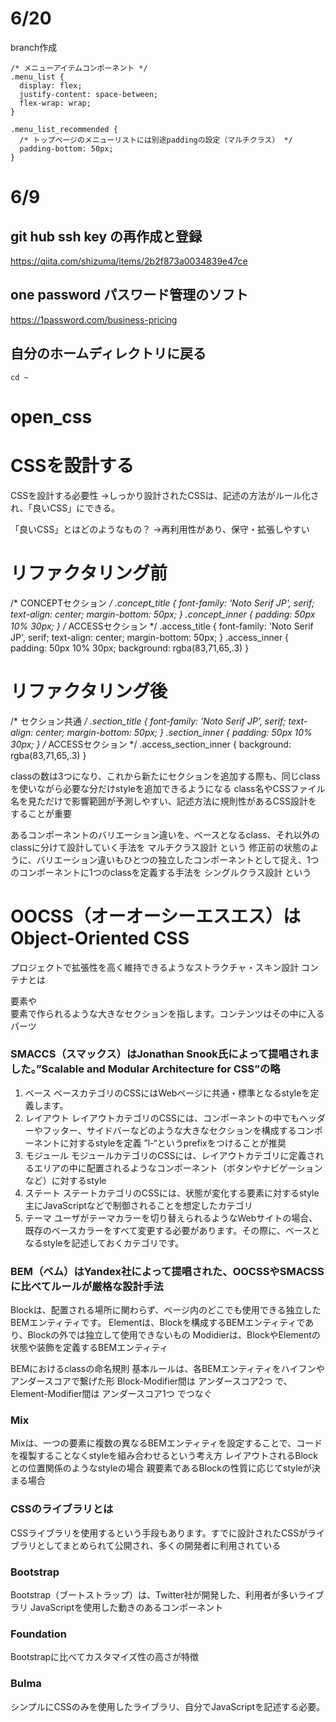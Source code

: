 # 6/20
branch作成


```
/* メニューアイテムコンポーネント */
.menu_list {
  display: flex;
  justify-content: space-between;
  flex-wrap: wrap;
}

.menu_list_recommended {
  /* トップページのメニューリストには別途paddingの設定（マルチクラス） */
  padding-bottom: 50px;
}
```

# 6/9
## git hub ssh key の再作成と登録
https://qiita.com/shizuma/items/2b2f873a0034839e47ce

## one password パスワード管理のソフト
https://1password.com/business-pricing


## 自分のホームディレクトリに戻る
`cd ~`



# open_css

# CSSを設計する

CSSを設計する必要性
→しっかり設計されたCSSは、記述の方法がルール化され、「良いCSS」にできる。

「良いCSS」とはどのようなもの？
→再利用性があり、保守・拡張しやすい

# リファクタリング前
/* CONCEPTセクション */
.concept_title {
  font-family: 'Noto Serif JP', serif;
  text-align: center;
  margin-bottom: 50px;
}
.concept_inner {
  padding: 50px 10% 30px;
}
/* ACCESSセクション */
.access_title {
  font-family: 'Noto Serif JP', serif;
  text-align: center;
  margin-bottom: 50px;
}
.access_inner {
  padding: 50px 10% 30px;
  background: rgba(83,71,65,.3)
}

# リファクタリング後
/* セクション共通 */
.section_title {
  font-family: 'Noto Serif JP', serif;
  text-align: center;
  margin-bottom: 50px;
}
.section_inner {
  padding: 50px 10% 30px;
}
/* ACCESSセクション */
.access_section_inner {
  background: rgba(83,71,65,.3)
}

classの数は3つになり、これから新たにセクションを追加する際も、同じclassを使いながら必要な分だけstyleを追加できるようになる
class名やCSSファイル名を見ただけで影響範囲が予測しやすい、記述方法に規則性があるCSS設計をすることが重要

あるコンポーネントのバリエーション違いを、ベースとなるclass、それ以外のclassに分けて設計していく手法を マルチクラス設計 という
修正前の状態のように、バリエーション違いもひとつの独立したコンポーネントとして捉え、1つのコンポーネントに1つのclassを定義する手法を シングルクラス設計 という

# OOCSS（オーオーシーエスエス）はObject-Oriented CSS
プロジェクトで拡張性を高く維持できるようなストラクチャ・スキン設計
コンテナとは<section>要素や<article>要素で作られるような大きなセクションを指します。コンテンツはその中に入るパーツ

# SMACCS（スマックス）はJonathan Snook氏によって提唱されました。”Scalable and Modular Architecture for CSS”の略
1. ベース
 ベースカテゴリのCSSにはWebページに共通・標準となるstyleを定義します。
2. レイアウト
 レイアウトカテゴリのCSSには、コンポーネントの中でもヘッダーやフッター、サイドバーなどのような大きなセクションを構成するコンポーネントに対するstyleを定義
 ”l-“というprefixをつけることが推奨
3. モジュール
 モジュールカテゴリのCSSには、レイアウトカテゴリに定義されるエリアの中に配置されるようなコンポーネント（ボタンやナビゲーションなど）に対するstyle
4. ステート
 ステートカテゴリのCSSには、状態が変化する要素に対するstyle
 主にJavaScriptなどで制御されることを想定したカテゴリ
5. テーマ
 ユーザがテーマカラーを切り替えられるようなWebサイトの場合、既存のベースカラーをすべて変更する必要があります。その際に、ベースとなるstyleを記述しておくカテゴリです。

 # BEM（ベム）はYandex社によって提唱された、OOCSSやSMACSSに比べてルールが厳格な設計手法
 Blockは、配置される場所に関わらず、ページ内のどこでも使用できる独立したBEMエンティティです。
 Elementは、Blockを構成するBEMエンティティであり、Blockの外では独立して使用できないもの
 Modidierは、BlockやElementの状態や装飾を定義するBEMエンティティ

 BEMにおけるclassの命名規則
 基本ルールは、各BEMエンティティをハイフンやアンダースコアで繋げた形
 Block-Modifier間は アンダースコア2つ で、Element-Modifier間は アンダースコア1つ でつなぐ

 # Mix
Mixは、一つの要素に複数の異なるBEMエンティティを設定することで、コードを複製することなくstyleを組み合わせるという考え方
レイアウトされるBlockとの位置関係のようなstyleの場合
親要素であるBlockの性質に応じてstyleが決まる場合

# CSSのライブラリとは
CSSライブラリを使用するという手段もあります。すでに設計されたCSSがライブラリとしてまとめられて公開され、多くの開発者に利用されている

# Bootstrap
Bootstrap（ブートストラップ）は、Twitter社が開発した、利用者が多いライブラリ
JavaScriptを使用した動きのあるコンポーネント

# Foundation
Bootstrapに比べてカスタマイズ性の高さが特徴

# Bulma
シンプルにCSSのみを使用したライブラリ、自分でJavaScriptを記述する必要。


